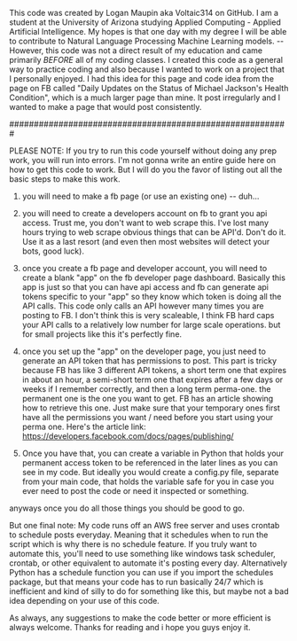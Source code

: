 This code was created by Logan Maupin aka Voltaic314 on GitHub. I am a student at the University of Arizona studying Applied Computing - Applied Artificial Intelligence. My hopes is that one day with my degree I will be able to contribute to Natural Language Processing Machine Learning models. -- However, this code was not a direct result of my education and came primarily *BEFORE* all of my coding classes. I created this code as a general way to practice coding and also because I wanted to work on a project that I personally enjoyed. I had this idea for this page and code idea from the page on FB called "Daily Updates on the Status of Michael Jackson's Health Condition", which is a much larger page than mine. It post irregularly and I wanted to make a page that would post consistently. 

#########################################################

PLEASE NOTE: If you try to run this code yourself without doing any prep work, you will run into errors. I'm not gonna write an entire guide here on how to get this code to work. But I will do you the favor of listing out all the basic steps to make this work. 

1. you will need to make a fb page (or use an existing one) -- duh...

2. you will need to create a developers account on fb to grant you api access. Trust me, you don't want to web scrape this. I've lost many hours trying to web scrape obvious things that can be API'd. Don't do it. Use it as a last resort (and even then most websites will detect your bots, good luck). 

3. once you create a fb page and developer account, you will need to create a blank "app" on the fb developer page dashboard. Basically this app is just so that you can have api access and fb can generate api tokens specific to your "app" so they know which token is doing all the API calls. This code only calls an API however many times you are posting to FB. I don't think this is very scaleable, I think FB hard caps your API calls to a relatively low number for large scale operations. but for small projects like this it's perfectly fine. 

4. once you set up the "app" on the developer page, you just need to generate an API token that has permissions to post. This part is tricky because FB has like 3 different API tokens, a short term one that expires in about an hour, a semi-short term one that expires after a few days or weeks if I remember correctly, and then a long term perma-one. the permanent one is the one you want to get. FB has an article showing how to retrieve this one. Just make sure that your temporary ones first have all the permissions you want / need before you start using your perma one. Here's the article link: https://developers.facebook.com/docs/pages/publishing/ 

5. Once you have that, you can create a variable in Python that holds your permanent access token to be referenced in the later lines as you can see in my code. But ideally you would create a config.py file, separate from your main code, that holds the variable safe for you in case you ever need to post the code or need it inspected or something. 

anyways once you do all those things you should be good to go. 

But one final note: My code runs off an AWS free server and uses crontab to schedule posts everyday. Meaning that it schedules when to run the script which is why there is no schedule feature. If you truly want to automate this, you'll need to use something like windows task scheduler, crontab, or other equivalent to automate it's posting every day. Alternatively Python has a schedule function you can use if you import the schedules package, but that means your code has to run basically 24/7 which is inefficient and kind of silly to do for something like this, but maybe not a bad idea depending on your use of this code. 

As always, any suggestions to make the code better or more efficient is always welcome. Thanks for reading and i hope you guys enjoy it. 
